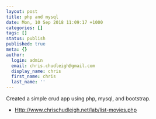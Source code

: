 ```yaml
---
layout: post
title: php and mysql
date: Mon, 10 Sep 2018 11:09:17 +1000
categories: []
tags: []
status: publish
published: true
meta: {}
author:
  login: admin
  email: chris.chudleigh@gmail.com
  display_name: chris
  first_name: chris
  last_name: ''
---
```

Created a simple crud app using php, mysql, and bootstrap.

* <Http://www.chrischudleigh.net/lab/list-movies.php>



